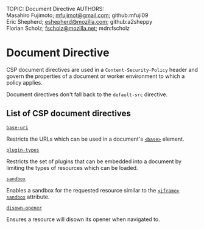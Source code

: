 TOPIC: Document Directive
AUTHORS: Masahiro Fujimoto; mfujimot@gmail.com; github:mfuji09
         Eric Shepherd; eshepherd@mozilla.com; github:a2sheppy
         Florian Scholz; fscholz@mozilla.net; mdn:fscholz

# Document Directive

CSP document directives are used in a `Content-Security-Policy` header and govern the properties of a
document or worker environment to which a policy applies.

Document directives don't fall back to the `default-src` directive.

## List of CSP document directives

[`base-uri`](https://wiki.developer.mozilla.org/en-US/docs/Web/HTTP/Headers/Content-Security-Policy/base-uri)

Restricts the URLs which can be used in a document's [`<base>`](https://wiki.developer.mozilla.org/en-US/docs/Web/HTML/Element/base)
element.

[`plugin-types`](https://wiki.developer.mozilla.org/en-US/docs/Web/HTTP/Headers/Content-Security-Policy/plugin-types)

Restricts the set of plugins that can be embedded into a document by limiting the types of
resources which can be loaded.

[`sandbox`](https://wiki.developer.mozilla.org/en-US/docs/Web/HTTP/Headers/Content-Security-Policy/sandbox)

Enables a sandbox for the requested resource similar to the [`<iframe>`](https://wiki.developer.mozilla.org/en-US/docs/Web/HTML/Element/iframe)
[`sandbox`](https://wiki.developer.mozilla.org/en-US/docs/Web/HTML/Element/iframe#attr-sandbox) attribute.

[`disown-opener`](https://wiki.developer.mozilla.org/en-US/docs/Web/HTTP/Headers/Content-Security-Policy/disown-opener)

Ensures a resource will disown its opener when navigated to.
